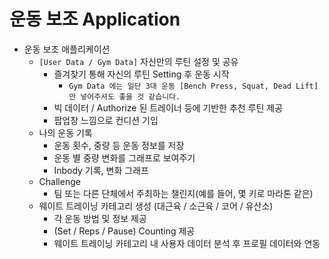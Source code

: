 # 운동 보조 Application

- 운동 보조 애플리케이션
    - `[User Data / Gym Data]` 자신만의 루틴 설정 및 공유
        - 즐겨찾기 통해 자신의 루틴 Setting 후 운동 시작
            - `Gym Data 에는 일단 3대 운동 [Bench Press, Squat, Dead Lift] 만 넣어주셔도 좋을 것 같습니다.`
        - 빅 데이터 / Authorize 된 트레이너 등에 기반한 추천 루틴 제공
        - 팝업창 느낌으로 컨디션 기입
    - 나의 운동 기록
        - 운동 횟수, 중량 등 운동 정보를 저장
        - 운동 별 중량 변화를 그래프로 보여주기
        - Inbody 기록, 변화 그래프
    - Challenge
        - 팀 또는 다른 단체에서 주최하는 챌린지(예를 들어, 몇 키로 마라톤 같은)
    - 웨이트 트레이닝 카테고리 생성 (대근육 / 소근육 / 코어 / 유산소)
        - 각 운동 방법 및 정보 제공
        - (Set / Reps / Pause) Counting 제공
        - 웨이트 트레이닝 카테고리 내 사용자 데이터 분석 후 프로필 데이터와 연동